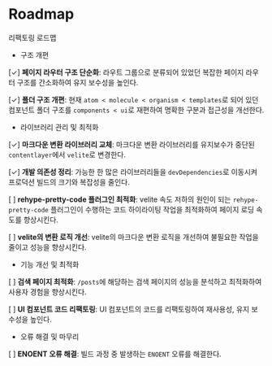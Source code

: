 # Roadmap

리팩토링 로드맵

- 구조 개편

[✓] **페이지 라우터 구조 단순화**: 라우트 그룹으로 분류되어 있었던 복잡한 페이지 라우터 구조를 간소화하여 유지 보수성을 높인다.

[✓] **폴더 구조 개편**: 현재 `atom < molecule < organism < templates`로 되어 있던 컴포넌트 폴더 구조를 `components < ui`로 재편하여 명확한 구분과 접근성을 개선한다.

- 라이브러리 관리 및 최적화

[✓] **마크다운 변환 라이브러리 교체**: 마크다운 변환 라이브러리를 유지보수가 중단된 `contentlayer`에서 `velite`로 변경한다.

[✓] **개발 의존성 정리**: 가능한 한 많은 라이브러리들을 `devDependencies`로 이동시켜 프로덕션 빌드의 크기와 복잡성을 줄인다.

[ ] **rehype-pretty-code 플러그인 최적화**: velite 속도 저하의 원인이 되는 `rehype-pretty-code` 플러그인이 수행하는 코드 하이라이팅 작업을 최적화하여 페이지 로딩 속도를 향상시킨다.

[ ] **velite의 변환 로직 개선**: velite의 마크다운 변환 로직을 개선하여 불필요한 작업을 줄이고 성능을 향상시킨다.

- 기능 개선 및 최적화

[ ] **검색 페이지 최적화**: `/posts`에 해당하는 검색 페이지의 성능을 분석하고 최적화하여 사용자 경험을 향상시킨다.

[ ] **UI 컴포넌트 코드 리팩토링**: UI 컴포넌트의 코드를 리팩토링하여 재사용성, 유지 보수성을 높인다.

- 오류 해결 및 마무리

[ ] **ENOENT 오류 해결**: 빌드 과정 중 발생하는 `ENOENT` 오류를 해결한다.